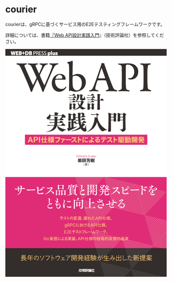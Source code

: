# courier

courierは、gRPCに基づくサービス用のE2Eテスティングフレームワークです。

詳細については、書籍[『Web API設計実践入門](https://www.amazon.co.jp/exec/obidos/ASIN/4297142937/yoshikisbooks-22/ref=nosim)』（技術評論社）を参照してください。

[![『Web API設計実践入門』](./WebAPI.png)](https://www.amazon.co.jp/exec/obidos/ASIN/4297142937/yoshikisbooks-22/ref=nosim)

